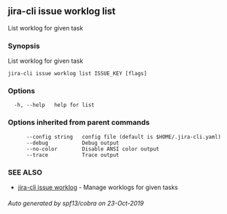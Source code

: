 ## jira-cli issue worklog list

List worklog for given task

### Synopsis

List worklog for given task

```
jira-cli issue worklog list ISSUE_KEY [flags]
```

### Options

```
  -h, --help   help for list
```

### Options inherited from parent commands

```
      --config string   config file (default is $HOME/.jira-cli.yaml)
      --debug           Debug output
      --no-color        Disable ANSI color output
      --trace           Trace output
```

### SEE ALSO

* [jira-cli issue worklog](jira-cli_issue_worklog.md)	 - Manage worklogs for given tasks

###### Auto generated by spf13/cobra on 23-Oct-2019
